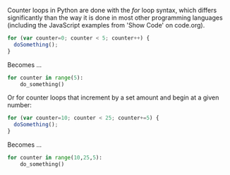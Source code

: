 Counter loops in Python are done with the *for* loop syntax, which differs
significantly than the way it is done in most other programming languages
(including the JavaScript examples from 'Show Code' on code.org).

```javascript
for (var counter=0; counter < 5; counter++) {
  doSomething();
}
```

Becomes ...

```python
for counter in range(5):
    do_something()
```

Or for counter loops that increment by a set amount and begin at a given
number:

```javascript
for (var counter=10; counter < 25; counter+=5) {
  doSomething();
}
```

Becomes ...

```python
for counter in range(10,25,5):
    do_something()
```

